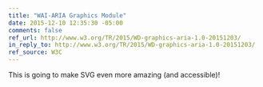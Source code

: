 ```yaml
---
title: "WAI-ARIA Graphics Module"
date: 2015-12-10 12:35:30 -05:00
comments: false
ref_url: http://www.w3.org/TR/2015/WD-graphics-aria-1.0-20151203/
in_reply_to: http://www.w3.org/TR/2015/WD-graphics-aria-1.0-20151203/
ref_source: W3C
---
```


This is going to make SVG even more amazing (and accessible)!